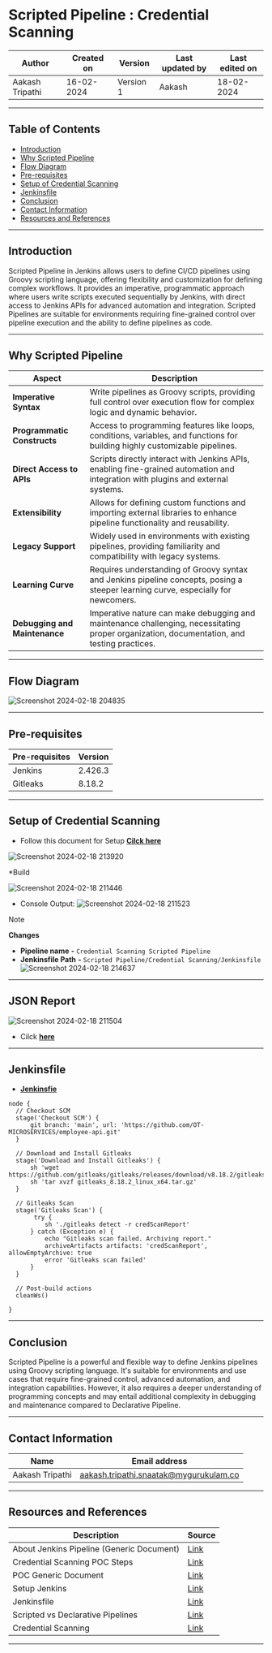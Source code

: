 # Scripted Pipeline : Credential Scanning



|   Author        |  Created on   |  Version   | Last updated by  | Last edited on |
| --------------- | --------------| -----------|----------------- | -------------- |
| Aakash Tripathi |  16-02-2024  |  Version 1 | Aakash  | 18-02-2024    |

***
## Table of Contents
+ [Introduction](#Introduction)
+ [Why Scripted Pipeline](#Why-Scripted-Pipeline)
+ [Flow Diagram](#Flow-Diagram)
+ [Pre-requisites](#Pre-requisites)
+ [Setup of Credential Scanning](#Setup-of-Credential-Scanning)
+ [Jenkinsfile](#Jenkinsfile)
+ [Conclusion](#Conclusion)
+ [Contact Information](#Contact-Information)
+ [Resources and References](#Resources-and-References)
  
***
## Introduction

Scripted Pipeline in Jenkins allows users to define CI/CD pipelines using Groovy scripting language, offering flexibility and customization for defining complex workflows. It provides an imperative, programmatic approach where users write scripts executed sequentially by Jenkins, with direct access to Jenkins APIs for advanced automation and integration. Scripted Pipelines are suitable for environments requiring fine-grained control over pipeline execution and the ability to define pipelines as code.

***
## Why Scripted Pipeline
| Aspect                    | Description                                                                                                                                                       |
|---------------------------|-------------------------------------------------------------------------------------------------------------------------------------------------------------------|
| **Imperative Syntax**        | Write pipelines as Groovy scripts, providing full control over execution flow for complex logic and dynamic behavior.                                           |
| **Programmatic Constructs**  | Access to programming features like loops, conditions, variables, and functions for building highly customizable pipelines.                                       |
| **Direct Access to APIs**    | Scripts directly interact with Jenkins APIs, enabling fine-grained automation and integration with plugins and external systems.                                 |
| **Extensibility**            | Allows for defining custom functions and importing external libraries to enhance pipeline functionality and reusability.                                          |
| **Legacy Support**           | Widely used in environments with existing pipelines, providing familiarity and compatibility with legacy systems.                                               |
| **Learning Curve**           | Requires understanding of Groovy syntax and Jenkins pipeline concepts, posing a steeper learning curve, especially for newcomers.                                |
| **Debugging and Maintenance** | Imperative nature can make debugging and maintenance challenging, necessitating proper organization, documentation, and testing practices. |   

***
## Flow Diagram  
![Screenshot 2024-02-18 204835](https://github.com/avengers-p7/Documentation/assets/156056344/8c5132c8-1901-4900-a222-18bd8109b8b3)



***
## Pre-requisites
| **Pre-requisites** | **Version** |
| ------------------ | ----------- |
| Jenkins | 2.426.3 | 
| Gitleaks | 8.18.2 |

***
## Setup of Credential Scanning
* Follow this document for Setup [**Cilck here**](https://github.com/avengers-p7/Documentation/blob/main/Application_CI/Implementation/GenericDoc/pipelinePOC.md)

![Screenshot 2024-02-18 213920](https://github.com/avengers-p7/Documentation/assets/156056344/95d8501d-c3ee-4046-a0f2-6e37b25a32aa)

*Build

![Screenshot 2024-02-18 211446](https://github.com/avengers-p7/Documentation/assets/156056344/931233c3-be7e-4eba-b588-436e78506d1a)



* Console Output:
 ![Screenshot 2024-02-18 211523](https://github.com/avengers-p7/Documentation/assets/156056344/8153087f-4683-47af-b9cf-0bb6353e50e9)



> [!NOTE]
> **Changes**
> *  **Pipeline name**       **-**  `Credential Scanning Scripted Pipeline`
> *  **Jenkinsfile Path**    **-**  `Scripted Pipeline/Credential Scanning/Jenkinsfile`  
![Screenshot 2024-02-18 214637](https://github.com/avengers-p7/Documentation/assets/156056344/4812f753-2287-425a-a1c5-0a1dc39b85af)

***

## JSON Report
![Screenshot 2024-02-18 211504](https://github.com/avengers-p7/Documentation/assets/156056344/840a0512-10b8-40b5-bd89-3cbdd3b02c03)


 * Cilck [**here**](https://github.com/avengers-p7/Documentation/blob/main/Application_CI/Implementation/Credential%20Scanning/Declarative%20Pipeline/credScanReport)

***
## Jenkinsfile
  * [**Jenkinsfie**](https://github.com/CodeOps-Hub/Jenkinsfile/blob/main/Scripted%20Pipeline/Credential%20Scanning/Jenkinsfile)
  ```shell 
node {
    // Checkout SCM
    stage('Checkout SCM') {
        git branch: 'main', url: 'https://github.com/OT-MICROSERVICES/employee-api.git'
    }

    // Download and Install Gitleaks
    stage('Download and Install Gitleaks') {
        sh 'wget https://github.com/gitleaks/gitleaks/releases/download/v8.18.2/gitleaks_8.18.2_linux_x64.tar.gz'
        sh 'tar xvzf gitleaks_8.18.2_linux_x64.tar.gz'
    }

    // Gitleaks Scan
    stage('Gitleaks Scan') {
         try {
            sh './gitleaks detect -r credScanReport'
        } catch (Exception e) {
            echo "Gitleaks scan failed. Archiving report."
            archiveArtifacts artifacts: 'credScanReport', allowEmptyArchive: true
            error 'Gitleaks scan failed'
        }
    }

    // Post-build actions
    cleanWs()

}
```
***
## Conclusion

Scripted Pipeline is a powerful and flexible way to define Jenkins pipelines using Groovy scripting language. It's suitable for environments and use cases that require fine-grained control, advanced automation, and integration capabilities. However, it also requires a deeper understanding of programming concepts and may entail additional complexity in debugging and maintenance compared to Declarative Pipeline.

***
## Contact Information
| Name | Email address |
| ---- | ------------- |
| Aakash Tripathi | aakash.tripathi.snaatak@mygurukulam.co |
***
## Resources and References
|  **Description** |   **Source** |
| ---------------- | ------------ |
| About Jenkins Pipeline (Generic Document) | [Link](https://github.com/avengers-p7/Documentation/blob/main/Application_CI/Implementation/GenericDoc/jenkinsPipeline.md  ) |
| Credential Scanning POC Steps | [Link](https://github.com/avengers-p7/Documentation/blob/main/Application_CI/Design/02-%20Generic%20CI%20operation/Credentials%20Scanning/Credential%20Scanning%20via%20GitLeaks%20POC.md) |
| POC Generic Document | [Link](https://github.com/avengers-p7/Documentation/blob/main/Application_CI/Implementation/GenericDoc/pipelinePOC.md) |
| Setup Jenkins | [Link](https://github.com/avengers-p7/Documentation/blob/main/Application_CI/Implementation/GolangCI/Bug%20Analysis/Declarative%20Pipeline/Readme.md#Setup) |
| Jenkinsfile | [Link](https://github.com/avengers-p7/Jenkinsfile/blob/main/Declarative%20Pipeline/Python/Dependency_Scanning/Jenkinsfile) |
| Scripted vs Declarative Pipelines | [Link](https://www.baeldung.com/ops/jenkins-scripted-vs-declarative-pipelines) |
| Credential Scanning| [Link](https://github.com/avengers-p7/Documentation/blob/main/Application_CI/Design/02-%20Generic%20CI%20operation/Credentials%20Scanning/README.md) |

***



